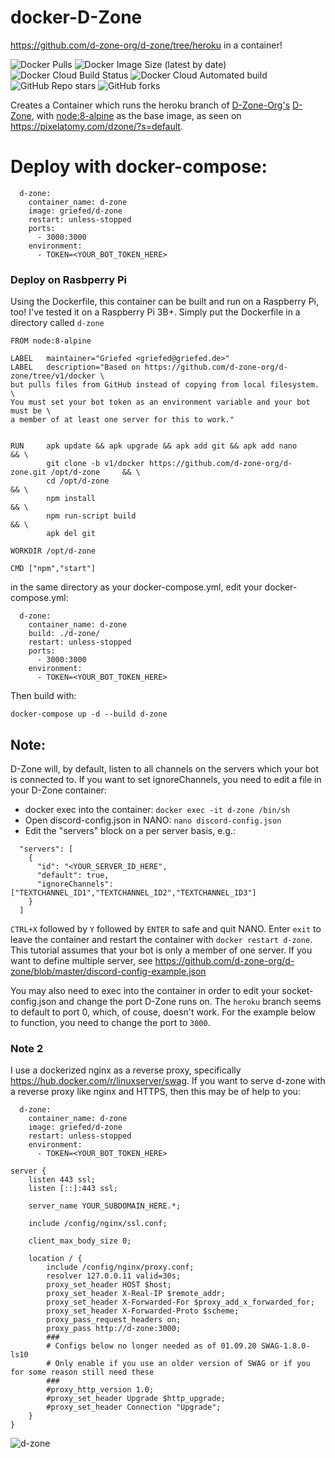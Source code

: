 # docker-D-Zone
https://github.com/d-zone-org/d-zone/tree/heroku in a container!

![Docker Pulls](https://img.shields.io/docker/pulls/griefed/d-zone?style=flat-square)
![Docker Image Size (latest by date)](https://img.shields.io/docker/image-size/griefed/d-zone?label=Image%20size&sort=date&style=flat-square)
![Docker Cloud Build Status](https://img.shields.io/docker/cloud/build/griefed/d-zone?label=Docker%20build&style=flat-square)
![Docker Cloud Automated build](https://img.shields.io/docker/cloud/automated/griefed/d-zone?label=Docker%20build&style=flat-square)
![GitHub Repo stars](https://img.shields.io/github/stars/Griefed/docker-D-Zone?label=GitHub%20Stars&style=social)
![GitHub forks](https://img.shields.io/github/forks/Griefed/docker-D-Zone?label=GitHub%20Forks&style=social)

Creates a Container which runs the heroku branch of [D-Zone-Org's](https://github.com/d-zone-org) [D-Zone](https://github.com/d-zone-org/d-zone), with [node:8-alpine](https://hub.docker.com/_/node) as the base image, as seen on https://pixelatomy.com/dzone/?s=default. 

# Deploy with docker-compose:
```
  d-zone:
    container_name: d-zone
    image: griefed/d-zone
    restart: unless-stopped
    ports:
      - 3000:3000
    environment:
      - TOKEN=<YOUR_BOT_TOKEN_HERE>
```
### Deploy on Rasbperry Pi
Using the Dockerfile, this container can be built and run on a Raspberry Pi, too! I've tested it on a Raspberry Pi 3B+.
Simply put the Dockerfile in a directory called `d-zone` 
```
FROM node:8-alpine

LABEL   maintainer="Griefed <griefed@griefed.de>"
LABEL   description="Based on https://github.com/d-zone-org/d-zone/tree/v1/docker \
but pulls files from GitHub instead of copying from local filesystem. \
You must set your bot token as an environment variable and your bot must be \
a member of at least one server for this to work."


RUN     apk update && apk upgrade && apk add git && apk add nano                        && \
        git clone -b v1/docker https://github.com/d-zone-org/d-zone.git /opt/d-zone     && \
        cd /opt/d-zone                                                                  && \
        npm install                                                                     && \
        npm run-script build                                                            && \
        apk del git

WORKDIR /opt/d-zone

CMD ["npm","start"]
```
in the same directory as your docker-compose.yml, edit your docker-compose.yml:
```
  d-zone:
    container_name: d-zone
    build: ./d-zone/
    restart: unless-stopped
    ports:
      - 3000:3000
    environment:
      - TOKEN=<YOUR_BOT_TOKEN_HERE>
```
Then build with:
```
docker-compose up -d --build d-zone
```

## Note:
D-Zone will, by default, listen to all channels on the servers which your bot is connected to. If you want to set ignoreChannels, you need to edit a file in your D-Zone container:

- docker exec into the container: `docker exec -it d-zone /bin/sh`
- Open discord-config.json in NANO: `nano discord-config.json`
- Edit the "servers" block on a per server basis, e.g.:
```
  "servers": [
    {
      "id": "<YOUR_SERVER_ID_HERE",
      "default": true,
      "ignoreChannels": ["TEXTCHANNEL_ID1","TEXTCHANNEL_ID2","TEXTCHANNEL_ID3"]
    }
  ]
```
`CTRL+X` followed by `Y` followed by `ENTER` to safe and quit NANO. Enter `exit` to leave the container and restart the container with `docker restart d-zone`. 
This tutorial assumes that your bot is only a member of one server. If you want to define multiple server, see https://github.com/d-zone-org/d-zone/blob/master/discord-config-example.json

You may also need to exec into the container in order to edit your socket-config.json and change the port D-Zone runs on. The `heroku` branch seems to default to port 0, which, of couse, doesn't work. For the example below to function, you need to change the port to `3000`. 

### Note 2

I use a dockerized nginx as a reverse proxy, specifically https://hub.docker.com/r/linuxserver/swag.
If you want to serve d-zone with a reverse proxy like nginx and HTTPS, then this may be of help to you:
```
  d-zone:
    container_name: d-zone
    image: griefed/d-zone
    restart: unless-stopped
    environment:
      - TOKEN=<YOUR_BOT_TOKEN_HERE>
```
```
server {
    listen 443 ssl;
    listen [::]:443 ssl;

    server_name YOUR_SUBDOMAIN_HERE.*;

    include /config/nginx/ssl.conf;

    client_max_body_size 0;

    location / {
        include /config/nginx/proxy.conf;
        resolver 127.0.0.11 valid=30s;
        proxy_set_header HOST $host;
        proxy_set_header X-Real-IP $remote_addr;
        proxy_set_header X-Forwarded-For $proxy_add_x_forwarded_for;
        proxy_set_header X-Forwarded-Proto $scheme;
        proxy_pass_request_headers on;
        proxy_pass http://d-zone:3000;
        ###
        # Configs below no longer needed as of 01.09.20 SWAG-1.8.0-ls10
        # Only enable if you use an older version of SWAG or if you for some reason still need these
        ###
        #proxy_http_version 1.0;
        #proxy_set_header Upgrade $http_upgrade;
        #proxy_set_header Connection "Upgrade";
    }
}
```

![d-zone](https://i.imgur.com/uCd6eRa.png)
